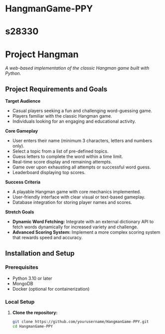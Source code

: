 # HangmanGame-PPY
# s28330
# Project Hangman

*A web-based implementation of the classic Hangman game built with Python.*

## Project Requirements and Goals

**Target Audience**

* Casual players seeking a fun and challenging word-guessing game.
* Players familiar with the classic Hangman game.
* Individuals looking for an engaging and educational activity.

**Core Gameplay**

* User enters their name (minimum 3 characters, letters and numbers only).
* Select a topic from a list of pre-defined topics.
* Guess letters to complete the word within a time limit.
* Real-time score display and remaining attempts.
* Game over upon exhausting all attempts or successful word guess.
* Leaderboard displaying top scores.

**Success Criteria**

* A playable Hangman game with core mechanics implemented.
* User-friendly interface with clear visual or text-based gameplay.
* Database integration for storing player names and scores.

**Stretch Goals**

* **Dynamic Word Fetching:** Integrate with an external dictionary API to fetch words dynamically for increased variety and challenge.
* **Advanced Scoring System:** Implement a more complex scoring system that rewards speed and accuracy.

## Installation and Setup

### Prerequisites

- Python 3.10 or later
- MongoDB
- Docker (optional for containerization)

### Local Setup

1. **Clone the repository:**
   ```bash
   git clone https://github.com/yourusername/HangmanGame-PPY.git
   cd HangmanGame-PPY
